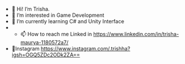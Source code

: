 - 👋 Hi! I’m Trisha.
- 👀 I’m interested in Game Development
- 🌱 I’m currently learning C# and Unity Interface
- - 📫 How to reach me 
      Linked in https://www.linkedin.com/in/trisha-maurya-1180572a7/
- 💞️Instagram https://www.instagram.com/.trishha?igsh=OGQ5ZDc2ODk2ZA==

<!---
TrishhhTrashh/TrishhhTrashh is a ✨ special ✨ repository because its `README.md` (this file) appears on your GitHub profile.
You can click the Preview link to take a look at your changes.
--->
